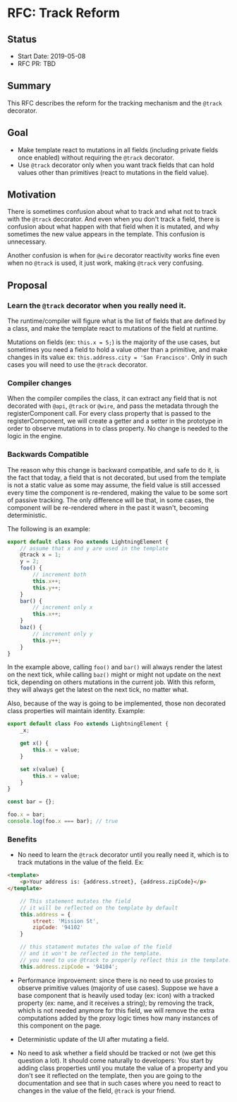 # RFC: Track Reform

## Status

- Start Date: 2019-05-08
- RFC PR: TBD

## Summary

This RFC describes the reform for the tracking mechanism and the `@track` decorator.

## Goal

* Make template react to mutations in all fields (including private fields once enabled) without requiring the `@track` decorator.
* Use `@track` decorator only when you want track fields that can hold values other than primitives (react to mutations in the field value).

## Motivation

There is sometimes confusion about what to track and what not to track with the `@track` decorator. And even when you don't track a field, there is confusion about what happen with that field when it is mutated, and why sometimes the new value appears in the template. This confusion is unnecessary.

Another confusion is when for `@wire` decorator reactivity works fine even when no `@track` is used, it just work, making `@track` very confusing.

## Proposal

### Learn the `@track` decorator when you really need it.

The runtime/compiler will figure what is the list of fields that are defined by a class, and make the template react to mutations of the field at runtime.

Mutations on fields (ex: `this.x = 5;`) is the majority of the use cases, but sometimes you need a field to hold a value other than a primitive, and make changes in its value ex: `this.address.city = 'San Francisco'`. Only in such cases you will need to use the `@track` decorator.


### Compiler changes

When the compiler compiles the class, it can extract any field that is not decorated with `@api`, `@track` or `@wire`, and pass the metadata through the registerComponent call. For every class property that is passed to the registerComponent, we will create a getter and a setter in the prototype in order to observe mutations in to class property. No change is needed to the logic in the engine.

### Backwards Compatible

The reason why this change is backward compatible, and safe to do it, is the fact that today, a field that is not decorated, but used from the template is not a static value as some may assume, the field value is still accessed every time the component is re-rendered, making the value to be some sort of passive tracking. The only difference will be that, in some cases, the component will be re-rendered where in the past it wasn't, becoming deterministic.

The following is an example:

```js
export default class Foo extends LightningElement {
    // assume that x and y are used in the template
    @track x = 1;
    y = 2;
    foo() {
        // increment both
        this.x++;
        this.y++;
    }
    bar() {
        // increment only x
        this.x++;
    }
    baz() {
        // increment only y
        this.y++;
    }
}
```

In the example above, calling `foo()` and `bar()` will always render the latest on the next tick, while calling `baz()` might or might not update on the next tick, depending on others mutations in the current job. With this reform, they will always get the latest on the next tick, no matter what.

Also, because of the way is going to be implemented, those non decorated class properties will maintain identity. Example:

```js
export default class Foo extends LightningElement {
    _x;

    get x() {
        this.x = value;
    }

    set x(value) {
        this.x = value;
    }
}

const bar = {};

foo.x = bar;
console.log(foo.x === bar); // true
```

### Benefits

* No need to learn the `@track` decorator until you really need it, which is to track mutations in the value of the field. Ex:

```html
<template>
    <p>Your address is: {address.street}, {address.zipCode}</p>
</template>
```

```js
    // This statement mutates the field
    // it will be reflected on the template by default
    this.address = {
        street: 'Mission St',
        zipCode: '94102'
    }

    // this statament mutates the value of the field
    // and it won't be reflected in the template.
    // you need to use @track to properly reflect this in the template.
    this.address.zipCode = '94104';
```

* Performance improvement: since there is no need to use proxies to observe primitive values (majority of use cases). Suppose we have a base component that is heavily used today (ex: icon) with a tracked property (ex: name, and it receives a string); by removing the track, which is not needed anymore for this field, we will remove the extra computations added by the proxy logic times how many instances of this component on the page.

* Deterministic update of the UI after mutating a field.

* No need to ask whether a field should be tracked or not (we get this question a lot). It should come naturally to developers: You start by adding class properties until you mutate the value of a property and you don't see it reflected on the template, then you are going to the documentation and see that in such cases where you need to react to changes in the value of the field, `@track` is your friend.